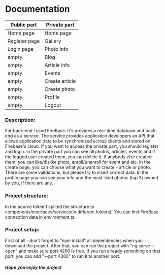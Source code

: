 # Documentation

Public part  | Private part
------------ | -------------
Home page | Home page
Register page | Gallery
Login page | Photo info
empty | Blog
empty | Article info
empty | Events
empty | Create article
empty | Create photo
empty | Profile
empty | Logout


### Description:

For back-end I used FireBase. It's provides a real-time database and back-end as a service. 
The service provides application developers an API that allows application data to be synchronized across clients and stored on Firebase's cloud.
If you want to access the private part, you should register and login. In the private part you can see all photos, articles, events and if the logged user created them,
you can delete it. If anybody else created them, you can like/dislike photo, enroll/unenroll for event and etc.
In the create page, you can choose what you want to create - article or photo. There are some validations, but please try
to insert correct data.
In the profile page you can see your info and the most liked photos (top 3) owned by you, if there are any.


### Project structure:

In the source folder I splited the structure to components/interfaces/services(in different folders). You can find FireBase connection data in environment.ts.

### Project setup:
First of all - don't forget to "npm install" all dependencies when you download the project. After that, you can run the project with "ng serve --open" and make sure port 4200 is free. If you run already something on that port, you can add "--port 4300" to run it to another port.

#####  Hope you enjoy the project